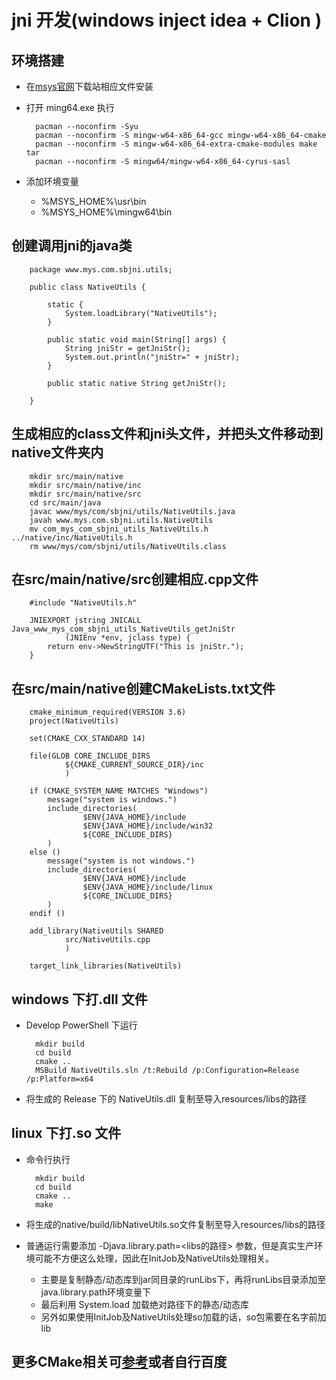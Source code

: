 # jni 开发(windows inject idea + Clion )
## 环境搭建
* 在[msys官网](https://www.msys2.org/)下载站相应文件安装
* 打开 ming64.exe 执行

        pacman --noconfirm -Syu
        pacman --noconfirm -S mingw-w64-x86_64-gcc mingw-w64-x86_64-cmake
        pacman --noconfirm -S mingw-w64-x86_64-extra-cmake-modules make tar
        pacman --noconfirm -S mingw64/mingw-w64-x86_64-cyrus-sasl
        
* 添加环境变量 
    * %MSYS_HOME%\usr\bin
    * %MSYS_HOME%\mingw64\bin
## 创建调用jni的java类

        package www.mys.com.sbjni.utils;
        
        public class NativeUtils {
        
            static {
                System.loadLibrary("NativeUtils");
            }
        
            public static void main(String[] args) {
                String jniStr = getJniStr();
                System.out.println("jniStr=" + jniStr);
            }
        
            public static native String getJniStr();
        
        }

## 生成相应的class文件和jni头文件，并把头文件移动到native文件夹内

        mkdir src/main/native
        mkdir src/main/native/inc
        mkdir src/main/native/src
        cd src/main/java
        javac www/mys/com/sbjni/utils/NativeUtils.java
        javah www.mys.com.sbjni.utils.NativeUtils
        mv com_mys_com_sbjni_utils_NativeUtils.h ../native/inc/NativeUtils.h
        rm www/mys/com/sbjni/utils/NativeUtils.class

## 在src/main/native/src创建相应.cpp文件

        #include "NativeUtils.h"
        
        JNIEXPORT jstring JNICALL Java_www_mys_com_sbjni_utils_NativeUtils_getJniStr
                (JNIEnv *env, jclass type) {
            return env->NewStringUTF("This is jniStr.");
        }
        
## 在src/main/native创建CMakeLists.txt文件

        cmake_minimum_required(VERSION 3.6)
        project(NativeUtils)
        
        set(CMAKE_CXX_STANDARD 14)
        
        file(GLOB CORE_INCLUDE_DIRS
                ${CMAKE_CURRENT_SOURCE_DIR}/inc
                )
        
        if (CMAKE_SYSTEM_NAME MATCHES "Windows")
            message("system is windows.")
            include_directories(
                    $ENV{JAVA_HOME}/include
                    $ENV{JAVA_HOME}/include/win32
                    ${CORE_INCLUDE_DIRS}
            )
        else ()
            message("system is not windows.")
            include_directories(
                    $ENV{JAVA_HOME}/include
                    $ENV{JAVA_HOME}/include/linux
                    ${CORE_INCLUDE_DIRS}
            )
        endif ()
        
        add_library(NativeUtils SHARED
                src/NativeUtils.cpp
                )
        
        target_link_libraries(NativeUtils)
        
## windows 下打.dll 文件
* Develop PowerShell 下运行

        mkdir build
        cd build
        cmake ..
        MSBuild NativeUtils.sln /t:Rebuild /p:Configuration=Release /p:Platform=x64
        
* 将生成的 Release 下的 NativeUtils.dll 复制至导入resources/libs的路径
## linux 下打.so 文件
* 命令行执行

        mkdir build
        cd build
        cmake ..
        make

* 将生成的native/build/libNativeUtils.so文件复制至导入resources/libs的路径
* 普通运行需要添加 -Djava.library.path=<libs的路径> 参数，但是真实生产环境可能不方便这么处理，因此在InitJob及NativeUtils处理相关。
    * 主要是复制静态/动态库到jar同目录的runLibs下，再将runLibs目录添加至java.library.path环境变量下
    * 最后利用 System.load 加载绝对路径下的静态/动态库
    * 另外如果使用InitJob及NativeUtils处理so加载的话，so包需要在名字前加lib
## 更多CMake相关可[参考](https://github.com/makai554892700/CMakeDemo)或者自行百度






















